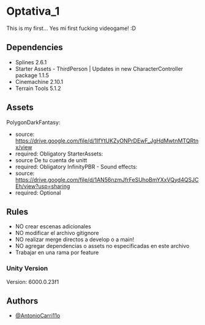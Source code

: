 
# Optativa_1

This is my first... Yes mi first fucking videogame! :D

## Dependencies

 - Splines 2.6.1
 - Starter Assets - ThirdPerson | Updates in new CharacterController package 1.1.5
 - Cinemachine 2.10.1
 - Terrain Tools 5.1.2

## Assets
PolygonDarkFantasy:
- source: https://drive.google.com/file/d/1IfYtUKZyONPrDEwF_JgHdMwtnMTQRtnx/view
- required: Obligatory
StarterAssets:
- source De tu cuenta de unitt
- required: Obligatory
InfinityPBR - Sound effects:
- source: https://drive.google.com/file/d/1AN56nzmJfrFeSUhoBmYXxVQyd4QSJCEh/view?usp=sharing
- required: Optional

## Rules

- NO crear escenas adicionales
- NO modificar el archivo gitignore
- NO realizar merge directos a develop o a main!
- NO agregar dependencias o assets no especificadas en este archivo
- Trabajar en una rama por feature
### Unity Version
Version: 6000.0.23f1
## Authors

- [@AntonioCarri11o](https://www.github.com/AntonioCarri11o)

